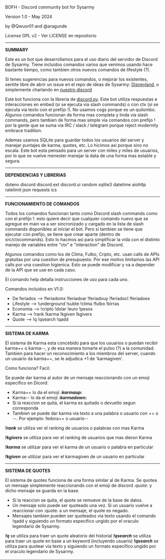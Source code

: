 
BOFH - Discord community bot for Sysarmy

Version 1.0 - May 2024

by @Qwuor01 and @aragunde

License GPL v2 - Ver LICENSE en repositorio

---
**SUMMARY**

Este es un bot que desarrollamos para el uso diario del servidor de Discord de Sysarmy. Tiene incluidos comandos varios que venimos usando hace bastante tiempo, como tambien otros nuevos comandos de lifestyle (?).

  

Si tenes sugerencias para nuevos comandos, o mejorar los existentes, sentite libre de abrir un issue en el repo de ideas de Sysarmy: [Disneyland](https://github.com/sysarmy/disneyland), o simplemente charlando en [nuestro discord](sysar.my/discord)

  
  

Este bot funciona con la libreria de [discord.py](https://discordpy.readthedocs.io/en/stable/index.html). Este bot utiliza respuestas e interacciones en embed (si se ejecuta via slash commands) o con ctx (si se ejecuta via texto con el prefijo !). No usamos cogs porque es un quilombo. Algunos comandos funcionan de forma mas completa y linda via slash commands, pero tambien de forma mas simple via comandos con prefijo ! por la gente que se suma via IRC / slack / telegram porque reject modernity embrace tradition.

  
  

Ademas usamos SQLite para guardar todos los usuarios del server y manejar puntajes de karma, quotes, etc. Lo hicimos asi porque sino no escala. Este bot esta pensado para un server con miles y miles de usuarios, por lo que se vuelve menester manejar la data de una forma mas estable y segura.

---
**DEPENDENCIAS Y LIBRERIAS**

dotenv
discord
discord.ext
discord.ui
random
sqlite3
datetime
aiohttp
ratelimit
json
requests
ics

---
**FUNCIONAMIENTO DE COMANDOS**

Todos los comandos funcionan tanto como Discord slash commands como con el prefijo !: esto quiere decir que cualquier comando nuevo que se agregue en main va a ser sincronizado y cargado en la lista de slash commands disponibles al iniciar el bot. Pero si tambien se tiene que ejecutar con prefijo, se tiene que crear aparte (dentro de src/ctxcommands). Esto lo hacmos asi para simplificar la vida con el distinto manejo de variables entre "ctx" e "interaction" de Discord.

Algunos comandos como los de Clima, Fulbo, Cripto, etc. usan calls de APIs gratuitas por una cuestion de presupuesto. Por ese motivo limitamos las API calls por una cuestion higienica. Esto se puede modificar y va a depender de la API que se use en cada caso.

El comando help detalla instrucciones de uso para cada uno.

Comandos incluidos en V1.0:

 - De feriados  --> !feriadomx !feriadoar !feriadouy !feriadocl !feriadoes
 - Lifestyle       --> !underground !subte !clima !fulbo !birras
 - Economia    --> !cripto !dolar !euro !pesos
 - Karma          --> !rank !karma !kgiven !kgivers
 - Quote          --> !q !qsearch !qadd
---
**SISTEMA DE KARMA**


El sistema de Karma esta concebido para que los usuarios o  puedan recibir karma++ o karma--, y de esa manera tomarle el pulso (?) a la comunidad. Tambien  para hacer un reconocimiento a los miembros del server, cuando un usuario da karma++, se le adjudica +1 de 'karmagiven'.

Como funciona? Facil:

Se puede dar karma al autor de un mensaje reaccionando con un emoji especifico en Dicord:

 - Karma++ lo da el emoji ***:karmaup:***
 - Karma-- lo da el emoji ***:karmadown:***
 - Si la reaccion se quita, el karma es quitado o devuelto segun corresponda
 - Tambien se puede dar karma via texto a una palabra o usuario con ++ o --. Por ejemplo: fedora++ o usuario--


***!rank*** se utiliza ver el ranking de usuarios o palabras con mas Karma

***!kgivers*** se utiliza para ver el ranking de usuarios que mas dieron Karma

***!karma*** se utilizar para ver el karma de un usuario o palabra en particular

***!kgiven*** se utilizar para ver el karmagiven de un usuario en particular

---
**SISTEMA DE QUOTES**


El sistema de quotes funciona de una forma similar al de Karma. Se quotea un mensaje simplemente reaccionando con el emoji de discord *:quote:* y dicho mensaje se guarda en la base.

 - Si la reaccion se quita, el quote se remueve de la base de datos.
 - Un mensaje solo puede ser quoteado una vez. Si un usuario vuelve a reaccionar con :quote: a un mensaje, el quote es negado.
 - Mensajes tambien pueden ser quoteados via texto usando el comando !qadd y siguiendo un formato especifico ungido por el oraculo legendario de Sysarmy.

***!q*** se utiliza para traer un quote aleatorio del historial
***!qsearch*** se utiliza para traer un quote en base a un keyword (incluyendo usuario)
***!qsearch*** se utiliza para quotear via texto y siguiendo un formato especifico ungido por el oraculo legendario de Sysarmy.